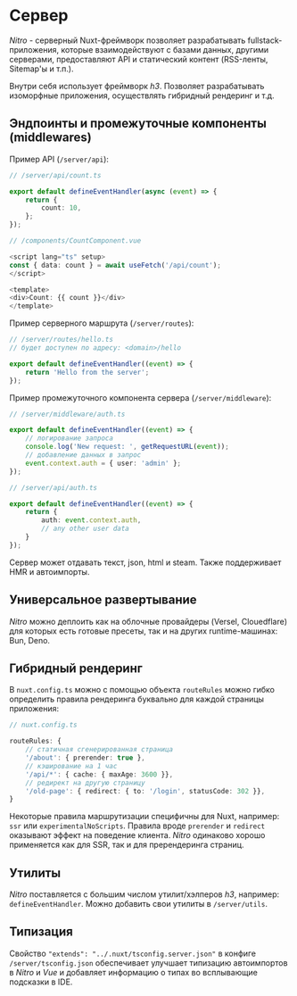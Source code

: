 # Сервер

_Nitro_ - cерверный Nuxt-фреймворк позволяет разрабатывать fullstack-приложения, которые взаимодействуют с базами данных, другими серверами, предоставляют API и статический контент (RSS-ленты, Sitemap'ы и т.п.).

Внутри себя использует фреймворк _h3_. Позволяет разрабатывать изоморфные приложения, осуществлять гибридный рендеринг и т.д.

## Эндпоинты и промежуточные компоненты (middlewares)

Пример API (`/server/api`): 

```typescript
// /server/api/count.ts

export default defineEventHandler(async (event) => {
    return {
        count: 10,
    };
});
```

```typescript
// /components/CountComponent.vue

<script lang="ts" setup>
const { data: count } = await useFetch('/api/count');
</script>

<template>
<div>Count: {{ count }}</div>
</template>
```

Пример серверного маршрута (`/server/routes`):

```typescript
// /server/routes/hello.ts
// будет доступен по адресу: <domain>/hello

export default defineEventHandler((event) => {
    return 'Hello from the server';
});
```

Пример промежуточного компонента сервера (`/server/middleware`):

```typescript
// /server/middleware/auth.ts

export default defineEventHandler((event) => {
    // логирование запроса
    console.log('New request: ', getRequestURL(event));
    // добавление данных в запрос
    event.context.auth = { user: 'admin' };
});
```

```typescript
// /server/api/auth.ts

export default defineEventHandler((event) => {
    return {
        auth: event.context.auth,
        // any other user data
    }
});
```

Сервер может отдавать текст, json, html и steam. Также поддерживает HMR и автоимпорты.

## Универсальное развертывание

_Nitro_ можно деплоить как на облочные провайдеры (Versel, Clouedflare) для которых есть готовые пресеты, так и на других runtime-машинах: Bun, Deno.

## Гибридный рендеринг

В `nuxt.config.ts` можно с помощью объекта `routeRules` можно гибко определить правила рендеринга буквально для каждой страницы приложения:

```typescript
// nuxt.config.ts

routeRules: {
    // статичная сгенерированная страница
    '/about': { prerender: true },
    // кэширование на 1 час
    '/api/*': { cache: { maxAge: 3600 }},
    // редирект на другую страницу
    '/old-page': { redirect: { to: '/login', statusCode: 302 }}, 
}
```

Некоторые правила маршрутизации специфичны для Nuxt, например: `ssr` или `experimentalNoScripts`. Правила вроде `prerender` и `redirect` оказывают эффект на поведение клиента. _Nitro_ одинаково хорошо применяется как для SSR, так и для пререндеринга страниц.

## Утилиты

_Nitro_ поставляется с большим числом утилит/хэлперов _h3_, например: `defineEventHandler`. Можно добавить свои утилиты в `/server/utils`.

## Типизация

Свойство `"extends": "../.nuxt/tsconfig.server.json"` в конфиге `/server/tsconfig.json` обеспечивает улучшает типизацию автоимпортов в _Nitro_ и _Vue_ и добавляет информацию о типах во всплывающие подсказки в IDE.

